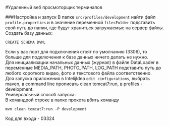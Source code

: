 #Удаленный веб просмоторщик терминалов

###Настройка и запуск
В папке `src/profiles/development` найти файл `profile.properties` и в значение переменной `filesFolder` подставить свой путь до папки, где будут храниться загружаемые на сервер файлы.
<br>
Создать базу данных:
```
CREATE SCHEMA DVM;
```
Если у вас порт для подключения стоят по умолчанию (3306), то больше для подключения к базе данных ничего делать не нужно.
<br>
Для инициализации начальных данных (журнал) в файле DataLoader в переменные MEDIA_PATH, PHOTO_PATH, LOG_PATH подставить путь до любого короткого видео, фото и текстового файла соответственно.
<br>
Для запуска приложения в IntelijIdea `edit cinfigurations`, выбрать maven, в command line прописать clean tomcat7:run, в profiles - development.
<br>
Универсальный способ запуска:
<br>
В командрой строке в папке прокета вбить команду 
```
mvn clean tomcat7:run -P development
```
Код для входа - 03324
